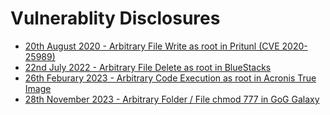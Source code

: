 # Vulnerablity Disclosures 


- [20th August 2020 - Arbitrary File Write as root in Pritunl (CVE 2020-25989)](/25_august_2020)<br>
- [22nd July 2022 - Arbitrary File Delete as root in BlueStacks](/22_july_2022)
- [26th Feburary 2023 - Arbitrary Code Execution as root in Acronis True Image](/26_february_2023)
- [28th November 2023 - Arbitrary Folder / File chmod 777 in GoG Galaxy](/28_november_2023)
